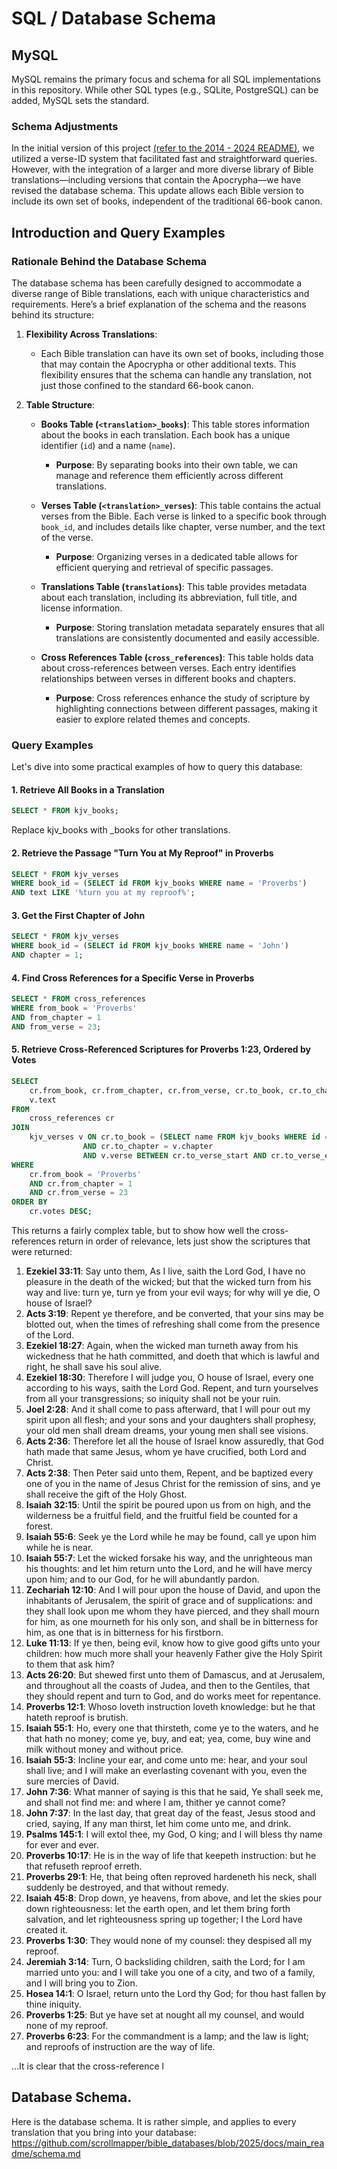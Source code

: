 # SQL / Database Schema

## MySQL

MySQL remains the primary focus and schema for all SQL implementations in this repository. While other SQL types (e.g., SQLite, PostgreSQL) can be added, MySQL sets the standard.

### Schema Adjustments

In the initial version of this project [(refer to the 2014 - 2024 README)](https://github.com/scrollmapper/bible_databases/blob/2024/README.md), we utilized a verse-ID system that facilitated fast and straightforward queries. However, with the integration of a larger and more diverse library of Bible translations—including versions that contain the Apocrypha—we have revised the database schema. This update allows each Bible version to include its own set of books, independent of the traditional 66-book canon.

## Introduction and Query Examples

### Rationale Behind the Database Schema

The database schema has been carefully designed to accommodate a diverse range of Bible translations, each with unique characteristics and requirements. Here’s a brief explanation of the schema and the reasons behind its structure:

1. **Flexibility Across Translations**:
   - Each Bible translation can have its own set of books, including those that may contain the Apocrypha or other additional texts. This flexibility ensures that the schema can handle any translation, not just those confined to the standard 66-book canon.

2. **Table Structure**:
   - **Books Table (`<translation>_books`)**: This table stores information about the books in each translation. Each book has a unique identifier (`id`) and a name (`name`).
     - **Purpose**: By separating books into their own table, we can manage and reference them efficiently across different translations.
   
   - **Verses Table (`<translation>_verses`)**: This table contains the actual verses from the Bible. Each verse is linked to a specific book through `book_id`, and includes details like chapter, verse number, and the text of the verse.
     - **Purpose**: Organizing verses in a dedicated table allows for efficient querying and retrieval of specific passages.
   
   - **Translations Table (`translations`)**: This table provides metadata about each translation, including its abbreviation, full title, and license information.
     - **Purpose**: Storing translation metadata separately ensures that all translations are consistently documented and easily accessible.
   
   - **Cross References Table (`cross_references`)**: This table holds data about cross-references between verses. Each entry identifies relationships between verses in different books and chapters.
     - **Purpose**: Cross references enhance the study of scripture by highlighting connections between different passages, making it easier to explore related themes and concepts.

### Query Examples

Let's dive into some practical examples of how to query this database:

#### 1. Retrieve All Books in a Translation

```sql
SELECT * FROM kjv_books;
```

Replace kjv_books with <translation>_books for other translations.

#### 2. Retrieve the Passage "Turn You at My Reproof" in Proverbs

```sql
SELECT * FROM kjv_verses
WHERE book_id = (SELECT id FROM kjv_books WHERE name = 'Proverbs')
AND text LIKE '%turn you at my reproof%';
```

#### 3. Get the First Chapter of John

```sql
SELECT * FROM kjv_verses
WHERE book_id = (SELECT id FROM kjv_books WHERE name = 'John')
AND chapter = 1;
```

#### 4. Find Cross References for a Specific Verse in Proverbs

```sql
SELECT * FROM cross_references
WHERE from_book = 'Proverbs'
AND from_chapter = 1
AND from_verse = 23;
```

#### 5. Retrieve Cross-Referenced Scriptures for Proverbs 1:23, Ordered by Votes

```sql
SELECT 
    cr.from_book, cr.from_chapter, cr.from_verse, cr.to_book, cr.to_chapter, cr.to_verse_start, cr.to_verse_end,
    v.text
FROM 
    cross_references cr
JOIN 
    kjv_verses v ON cr.to_book = (SELECT name FROM kjv_books WHERE id = v.book_id)
                AND cr.to_chapter = v.chapter
                AND v.verse BETWEEN cr.to_verse_start AND cr.to_verse_end
WHERE 
    cr.from_book = 'Proverbs'
    AND cr.from_chapter = 1
    AND cr.from_verse = 23
ORDER BY 
    cr.votes DESC;
```

This returns a fairly complex table, but to show how well the cross-references return in order of relevance, lets just show the scriptures that were returned:

1. **Ezekiel 33:11**: Say unto them, As I live, saith the Lord God, I have no pleasure in the death of the wicked; but that the wicked turn from his way and live: turn ye, turn ye from your evil ways; for why will ye die, O house of Israel?
2. **Acts 3:19**: Repent ye therefore, and be converted, that your sins may be blotted out, when the times of refreshing shall come from the presence of the Lord.
3. **Ezekiel 18:27**: Again, when the wicked man turneth away from his wickedness that he hath committed, and doeth that which is lawful and right, he shall save his soul alive.
4. **Ezekiel 18:30**: Therefore I will judge you, O house of Israel, every one according to his ways, saith the Lord God. Repent, and turn yourselves from all your transgressions; so iniquity shall not be your ruin.
5. **Joel 2:28**: And it shall come to pass afterward, that I will pour out my spirit upon all flesh; and your sons and your daughters shall prophesy, your old men shall dream dreams, your young men shall see visions.
6. **Acts 2:36**: Therefore let all the house of Israel know assuredly, that God hath made that same Jesus, whom ye have crucified, both Lord and Christ.
7. **Acts 2:38**: Then Peter said unto them, Repent, and be baptized every one of you in the name of Jesus Christ for the remission of sins, and ye shall receive the gift of the Holy Ghost.
8. **Isaiah 32:15**: Until the spirit be poured upon us from on high, and the wilderness be a fruitful field, and the fruitful field be counted for a forest.
9. **Isaiah 55:6**: Seek ye the Lord while he may be found, call ye upon him while he is near.
10. **Isaiah 55:7**: Let the wicked forsake his way, and the unrighteous man his thoughts: and let him return unto the Lord, and he will have mercy upon him; and to our God, for he will abundantly pardon.
11. **Zechariah 12:10**: And I will pour upon the house of David, and upon the inhabitants of Jerusalem, the spirit of grace and of supplications: and they shall look upon me whom they have pierced, and they shall mourn for him, as one mourneth for his only son, and shall be in bitterness for him, as one that is in bitterness for his firstborn.
12. **Luke 11:13**: If ye then, being evil, know how to give good gifts unto your children: how much more shall your heavenly Father give the Holy Spirit to them that ask him?
13. **Acts 26:20**: But shewed first unto them of Damascus, and at Jerusalem, and throughout all the coasts of Judea, and then to the Gentiles, that they should repent and turn to God, and do works meet for repentance.
14. **Proverbs 12:1**: Whoso loveth instruction loveth knowledge: but he that hateth reproof is brutish.
15. **Isaiah 55:1**: Ho, every one that thirsteth, come ye to the waters, and he that hath no money; come ye, buy, and eat; yea, come, buy wine and milk without money and without price.
16. **Isaiah 55:3**: Incline your ear, and come unto me: hear, and your soul shall live; and I will make an everlasting covenant with you, even the sure mercies of David.
17. **John 7:36**: What manner of saying is this that he said, Ye shall seek me, and shall not find me: and where I am, thither ye cannot come?
18. **John 7:37**: In the last day, that great day of the feast, Jesus stood and cried, saying, If any man thirst, let him come unto me, and drink.
19. **Psalms 145:1**: I will extol thee, my God, O king; and I will bless thy name for ever and ever.
20. **Proverbs 10:17**: He is in the way of life that keepeth instruction: but he that refuseth reproof erreth.
21. **Proverbs 29:1**: He, that being often reproved hardeneth his neck, shall suddenly be destroyed, and that without remedy.
22. **Isaiah 45:8**: Drop down, ye heavens, from above, and let the skies pour down righteousness: let the earth open, and let them bring forth salvation, and let righteousness spring up together; I the Lord have created it.
23. **Proverbs 1:30**: They would none of my counsel: they despised all my reproof.
24. **Jeremiah 3:14**: Turn, O backsliding children, saith the Lord; for I am married unto you: and I will take you one of a city, and two of a family, and I will bring you to Zion.
25. **Hosea 14:1**: O Israel, return unto the Lord thy God; for thou hast fallen by thine iniquity.
26. **Proverbs 1:25**: But ye have set at nought all my counsel, and would none of my reproof.
27. **Proverbs 6:23**: For the commandment is a lamp; and the law is light; and reproofs of instruction are the way of life.

...It is clear that the cross-reference l

## Database Schema. 

Here is the database schema. It is rather simple, and applies to every translation that you bring into
your database: https://github.com/scrollmapper/bible_databases/blob/2025/docs/main_readme/schema.md
